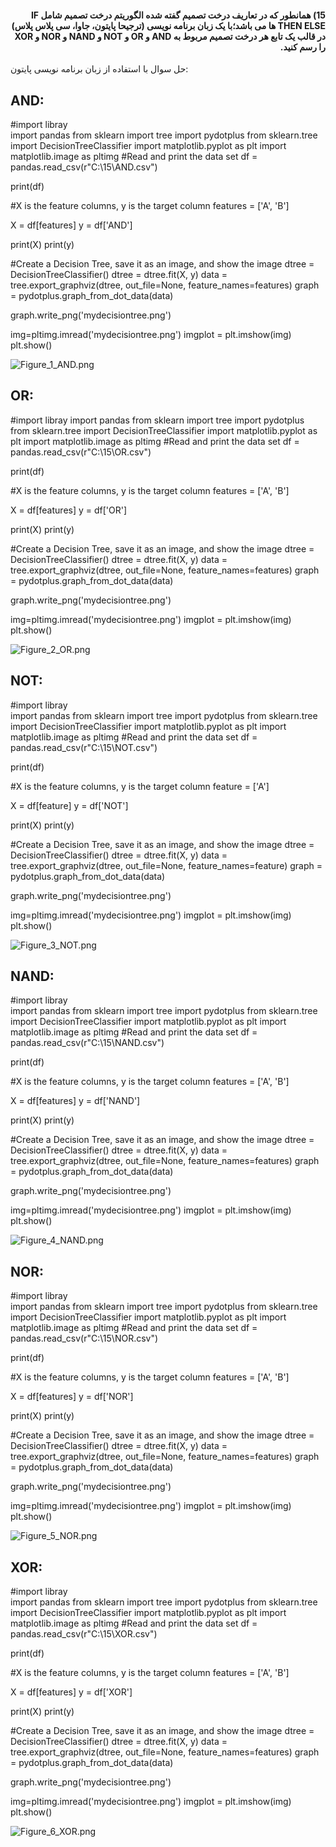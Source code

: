 
<div dir="rtl">
  
  #### 15) همانطور که در تعاریف درخت تصمیم گفته شده الگوریتم درخت تصمیم شامل IF THEN ELSE ها می باشد؛با یک زبان برنامه نویسی (ترجیحا پایتون، جاوا، سی پلاس پلاس) در قالب یک تابع هر درخت تصمیم مربوط به AND و OR و NOT و NAND و NOR و XOR را رسم کنید.     
  </div>
  
 حل سوال با استفاده از زبان برنامه نویسی پایتون:
 <br/>
## AND:

#import libray  
import pandas
from sklearn import tree
import pydotplus
from sklearn.tree import DecisionTreeClassifier
import matplotlib.pyplot as plt
import matplotlib.image as pltimg
#Read and print the data set
df = pandas.read_csv(r"C:\15\AND.csv")

print(df)

#X is the feature columns, y is the target column
features = ['A', 'B']

X = df[features]
y = df['AND']

print(X)
print(y)

#Create a Decision Tree, save it as an image, and show the image
dtree = DecisionTreeClassifier()
dtree = dtree.fit(X, y)
data = tree.export_graphviz(dtree, out_file=None, feature_names=features)
graph = pydotplus.graph_from_dot_data(data)

graph.write_png('mydecisiontree.png')


img=pltimg.imread('mydecisiontree.png')
imgplot = plt.imshow(img)
plt.show()
 
 
 ![Figure_1_AND.png](https://github.com/semnan-university-ai/machine-learning-class/blob/main/excersiecs/smahdimoghaddasi/EXC%20(15)/Figure_1_AND.png)
 
 
 
 ## OR:
 
#import libray 
import pandas
from sklearn import tree
import pydotplus
from sklearn.tree import DecisionTreeClassifier
import matplotlib.pyplot as plt
import matplotlib.image as pltimg
#Read and print the data set
df = pandas.read_csv(r"C:\15\OR.csv")

print(df)

#X is the feature columns, y is the target column
features = ['A', 'B']

X = df[features]
y = df['OR']

print(X)
print(y)

#Create a Decision Tree, save it as an image, and show the image
dtree = DecisionTreeClassifier()
dtree = dtree.fit(X, y)
data = tree.export_graphviz(dtree, out_file=None, feature_names=features)
graph = pydotplus.graph_from_dot_data(data)

graph.write_png('mydecisiontree.png')


img=pltimg.imread('mydecisiontree.png')
imgplot = plt.imshow(img)
plt.show() 

 
 
 
 ![Figure_2_OR.png](https://github.com/semnan-university-ai/machine-learning-class/blob/main/excersiecs/smahdimoghaddasi/EXC%20(15)/Figure_2_OR.png)
 
## NOT:

#import libray  
import pandas
from sklearn import tree
import pydotplus
from sklearn.tree import DecisionTreeClassifier
import matplotlib.pyplot as plt
import matplotlib.image as pltimg
#Read and print the data set
df = pandas.read_csv(r"C:\15\NOT.csv")

print(df)

#X is the feature columns, y is the target column
feature = ['A']

X = df[feature]
y = df['NOT']

print(X)
print(y)

#Create a Decision Tree, save it as an image, and show the image
dtree = DecisionTreeClassifier()
dtree = dtree.fit(X, y)
data = tree.export_graphviz(dtree, out_file=None, feature_names=feature)
graph = pydotplus.graph_from_dot_data(data)

graph.write_png('mydecisiontree.png')


img=pltimg.imread('mydecisiontree.png')
imgplot = plt.imshow(img)
plt.show() 

 
 

 ![Figure_3_NOT.png](https://github.com/semnan-university-ai/machine-learning-class/blob/main/excersiecs/smahdimoghaddasi/EXC%20(15)/Figure_3_NOT.png)
 
 ## NAND:
 
#import libray  
import pandas
from sklearn import tree
import pydotplus
from sklearn.tree import DecisionTreeClassifier
import matplotlib.pyplot as plt
import matplotlib.image as pltimg
#Read and print the data set
df = pandas.read_csv(r"C:\15\NAND.csv")

print(df)

#X is the feature columns, y is the target column
features = ['A', 'B']

X = df[features]
y = df['NAND']

print(X)
print(y)

#Create a Decision Tree, save it as an image, and show the image
dtree = DecisionTreeClassifier()
dtree = dtree.fit(X, y)
data = tree.export_graphviz(dtree, out_file=None, feature_names=features)
graph = pydotplus.graph_from_dot_data(data)

graph.write_png('mydecisiontree.png')


img=pltimg.imread('mydecisiontree.png')
imgplot = plt.imshow(img)
plt.show() 

 
 ![Figure_4_NAND.png](https://github.com/semnan-university-ai/machine-learning-class/blob/main/excersiecs/smahdimoghaddasi/EXC%20(15)/Figure_4_NAND.png)
 
 ## NOR:

#import libray  
import pandas
from sklearn import tree
import pydotplus
from sklearn.tree import DecisionTreeClassifier
import matplotlib.pyplot as plt
import matplotlib.image as pltimg
#Read and print the data set
df = pandas.read_csv(r"C:\15\NOR.csv")

print(df)

#X is the feature columns, y is the target column
features = ['A', 'B']

X = df[features]
y = df['NOR']

print(X)
print(y)

#Create a Decision Tree, save it as an image, and show the image
dtree = DecisionTreeClassifier()
dtree = dtree.fit(X, y)
data = tree.export_graphviz(dtree, out_file=None, feature_names=features)
graph = pydotplus.graph_from_dot_data(data)

graph.write_png('mydecisiontree.png')


img=pltimg.imread('mydecisiontree.png')
imgplot = plt.imshow(img)
plt.show() 

 
 ![Figure_5_NOR.png](https://github.com/semnan-university-ai/machine-learning-class/blob/main/excersiecs/smahdimoghaddasi/EXC%20(15)/Figure_5_NOR.png)
 
## XOR:

#import libray  
import pandas
from sklearn import tree
import pydotplus
from sklearn.tree import DecisionTreeClassifier
import matplotlib.pyplot as plt
import matplotlib.image as pltimg
#Read and print the data set
df = pandas.read_csv(r"C:\15\XOR.csv")

print(df)

#X is the feature columns, y is the target column
features = ['A', 'B']

X = df[features]
y = df['XOR']

print(X)
print(y)

#Create a Decision Tree, save it as an image, and show the image
dtree = DecisionTreeClassifier()
dtree = dtree.fit(X, y)
data = tree.export_graphviz(dtree, out_file=None, feature_names=features)
graph = pydotplus.graph_from_dot_data(data)

graph.write_png('mydecisiontree.png')


img=pltimg.imread('mydecisiontree.png')
imgplot = plt.imshow(img)
plt.show() 

 
 ![Figure_6_XOR.png](https://github.com/semnan-university-ai/machine-learning-class/blob/main/excersiecs/smahdimoghaddasi/EXC%20(15)/Figure_6_XOR.png)
 
 
